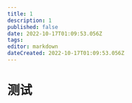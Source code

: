 ```yaml
---
title: 1
description: 1
published: false
date: 2022-10-17T01:09:53.056Z
tags: 
editor: markdown
dateCreated: 2022-10-17T01:09:53.056Z
---
```


# 测试
